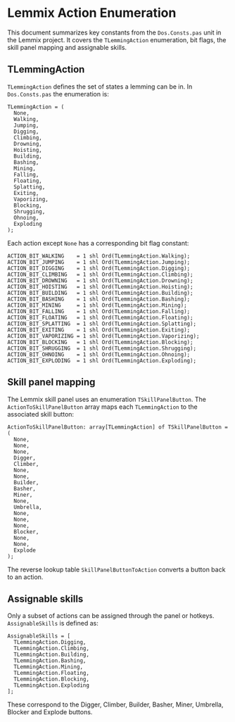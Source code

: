 # Lemmix Action Enumeration

This document summarizes key constants from the `Dos.Consts.pas` unit in the Lemmix project. It covers the `TLemmingAction` enumeration, bit flags, the skill panel mapping and assignable skills.

## TLemmingAction

`TLemmingAction` defines the set of states a lemming can be in. In `Dos.Consts.pas` the enumeration is:

```
TLemmingAction = (
  None,
  Walking,
  Jumping,
  Digging,
  Climbing,
  Drowning,
  Hoisting,
  Building,
  Bashing,
  Mining,
  Falling,
  Floating,
  Splatting,
  Exiting,
  Vaporizing,
  Blocking,
  Shrugging,
  Ohnoing,
  Exploding
);
```

Each action except `None` has a corresponding bit flag constant:

```
ACTION_BIT_WALKING    = 1 shl Ord(TLemmingAction.Walking);
ACTION_BIT_JUMPING    = 1 shl Ord(TLemmingAction.Jumping);
ACTION_BIT_DIGGING    = 1 shl Ord(TLemmingAction.Digging);
ACTION_BIT_CLIMBING   = 1 shl Ord(TLemmingAction.Climbing);
ACTION_BIT_DROWNING   = 1 shl Ord(TLemmingAction.Drowning);
ACTION_BIT_HOISTING   = 1 shl Ord(TLemmingAction.Hoisting);
ACTION_BIT_BUILDING   = 1 shl Ord(TLemmingAction.Building);
ACTION_BIT_BASHING    = 1 shl Ord(TLemmingAction.Bashing);
ACTION_BIT_MINING     = 1 shl Ord(TLemmingAction.Mining);
ACTION_BIT_FALLING    = 1 shl Ord(TLemmingAction.Falling);
ACTION_BIT_FLOATING   = 1 shl Ord(TLemmingAction.Floating);
ACTION_BIT_SPLATTING  = 1 shl Ord(TLemmingAction.Splatting);
ACTION_BIT_EXITING    = 1 shl Ord(TLemmingAction.Exiting);
ACTION_BIT_VAPORIZING = 1 shl Ord(TLemmingAction.Vaporizing);
ACTION_BIT_BLOCKING   = 1 shl Ord(TLemmingAction.Blocking);
ACTION_BIT_SHRUGGING  = 1 shl Ord(TLemmingAction.Shrugging);
ACTION_BIT_OHNOING    = 1 shl Ord(TLemmingAction.Ohnoing);
ACTION_BIT_EXPLODING  = 1 shl Ord(TLemmingAction.Exploding);
```

## Skill panel mapping

The Lemmix skill panel uses an enumeration `TSkillPanelButton`. The `ActionToSkillPanelButton` array maps each `TLemmingAction` to the associated skill button:

```
ActionToSkillPanelButton: array[TLemmingAction] of TSkillPanelButton = (
  None,
  None,
  None,
  Digger,
  Climber,
  None,
  None,
  Builder,
  Basher,
  Miner,
  None,
  Umbrella,
  None,
  None,
  None,
  Blocker,
  None,
  None,
  Explode
);
```

The reverse lookup table `SkillPanelButtonToAction` converts a button back to an action.

## Assignable skills

Only a subset of actions can be assigned through the panel or hotkeys. `AssignableSkills` is defined as:

```
AssignableSkills = [
  TLemmingAction.Digging,
  TLemmingAction.Climbing,
  TLemmingAction.Building,
  TLemmingAction.Bashing,
  TLemmingAction.Mining,
  TLemmingAction.Floating,
  TLemmingAction.Blocking,
  TLemmingAction.Exploding
];
```

These correspond to the Digger, Climber, Builder, Basher, Miner, Umbrella, Blocker and Explode buttons.


